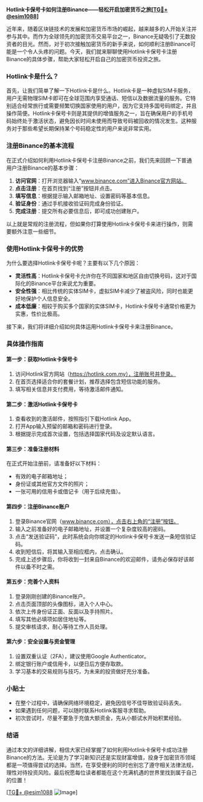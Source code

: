 **Hotlink卡保号卡如何注册Binance——轻松开启加密货币之旅[[TG💪+ @esim1088](https://t.me/s/esim1088)]**

近年来，随着区块链技术的发展和加密货币市场的崛起，越来越多的人开始关注并参与其中。而作为全球领先的加密货币交易平台之一，Binance无疑吸引了无数投资者的目光。然而，对于初次接触加密货币的新手来说，如何顺利注册Binance可能是一个令人头疼的问题。今天，我们就来聊聊使用Hotlink卡保号卡注册Binance的具体步骤，帮助大家轻松开启自己的加密货币投资之旅。

### Hotlink卡是什么？

首先，让我们简单了解一下Hotlink卡是什么。Hotlink卡是一种虚拟SIM卡服务，用户无需物理SIM卡即可在全球范围内享受通话、短信以及数据流量的服务。它特别适合经常旅行或需要频繁切换国家使用的用户，因为它支持多国号码绑定，并且操作简便。Hotlink卡保号卡则是其提供的增值服务之一，旨在确保用户的手机号码始终处于激活状态，避免因长时间未使用而导致号码被回收的情况发生。这种服务对于那些希望长期保持某个号码稳定性的用户来说非常实用。

### 注册Binance的基本流程

在正式介绍如何利用Hotlink卡保号卡注册Binance之前，我们先来回顾一下普通用户注册Binance的基本步骤：

1. **访问官网**：打开浏览器输入“www.binance.com”进入Binance官方网站。
2. **点击注册**：在首页找到“注册”按钮并点击。
3. **填写信息**：根据提示输入邮箱地址、设置密码等基本信息。
4. **验证身份**：通过手机接收验证码完成身份验证。
5. **完成注册**：提交所有必要信息后，即可成功创建账户。

以上就是常规的注册流程，但如果你打算使用Hotlink卡保号卡来进行操作，则需要额外注意一些细节。

### 使用Hotlink卡保号卡的优势

为什么要选择Hotlink卡保号卡呢？主要有以下几个原因：

- **灵活性高**：Hotlink卡保号卡允许你在不同国家和地区自由切换号码，这对于国际化的Binance平台来说尤为重要。
- **安全性强**：相比传统的实体SIM卡，虚拟SIM卡减少了被盗风险，同时也能更好地保护个人信息安全。
- **成本低廉**：相较于购买多个国家的实体SIM卡，Hotlink卡保号卡通常价格更为实惠，性价比极高。

接下来，我们将详细介绍如何具体运用Hotlink卡保号卡来注册Binance。

### 具体操作指南

#### 第一步：获取Hotlink卡保号卡

1. 访问Hotlink官方网站（https://hotlink.com.my），注册账号并登录。
2. 在首页选择适合你的套餐计划，推荐选择包含短信功能的服务。
3. 填写相关信息并支付费用，等待激活邮件通知。

#### 第二步：激活Hotlink卡保号卡

1. 查看收到的激活邮件，按照指引下载Hotlink App。
2. 打开App输入预留的邮箱和密码进行登录。
3. 根据提示完成首次设置，包括选择国家代码及设定默认语言。

#### 第三步：准备注册材料

在正式开始注册前，请准备好以下材料：
- 有效的电子邮箱地址；
- 身份证或其他官方文件的照片；
- 一张可用的信用卡或借记卡（用于后续充值）。

#### 第四步：注册Binance账户

1. 登录Binance官网（www.binance.com），点击右上角的“注册”按钮。
2. 输入之前准备好的电子邮箱地址，并设置一个复杂度较高的密码。
3. 点击“发送验证码”，此时系统会向你绑定的Hotlink卡保号卡发送一条短信验证码。
4. 收到短信后，将其输入至相应框内，点击确认。
5. 完成上述步骤后，你将收到一封来自Binance的欢迎邮件，请务必保存好该邮件以备不时之需。

#### 第五步：完善个人资料

1. 登录刚刚创建的Binance账户。
2. 点击页面顶部的头像图标，进入个人中心。
3. 依次上传身份证正面、反面以及手持照片。
4. 填写其他必填项如居住地址等。
5. 提交审核请求，耐心等待工作人员处理。

#### 第六步：安全设置与资金管理

1. 设置双重认证（2FA），建议使用Google Authenticator。
2. 绑定银行账户或信用卡，以便日后方便存取款。
3. 学习基本的交易规则与技巧，为未来的投资做好充分准备。

### 小贴士

- 在整个过程中，请确保网络环境稳定，避免因信号不佳导致验证码丢失。
- 如果遇到任何问题，可以随时联系Hotlink客服寻求帮助。
- 初次尝试时，尽量不要急于充值大额资金，先从小额试水开始积累经验。

### 结语

通过本文的详细讲解，相信大家已经掌握了如何利用Hotlink卡保号卡成功注册Binance的方法。无论是为了学习新知识还是实现财富增值，投身于加密货币领域都是一项值得尝试的选择。当然，在享受便利的同时也别忘了遵守相关法律法规，理性对待投资风险。最后祝愿每位读者都能在这个充满机遇的世界里找到属于自己的位置！

[[TG💪+ @esim1088](https://t.me/s/esim1088) ![Image](https://i.postimg.cc/4NQfJmqS/Snipaste-2025-05-13-00-14-12.png)]